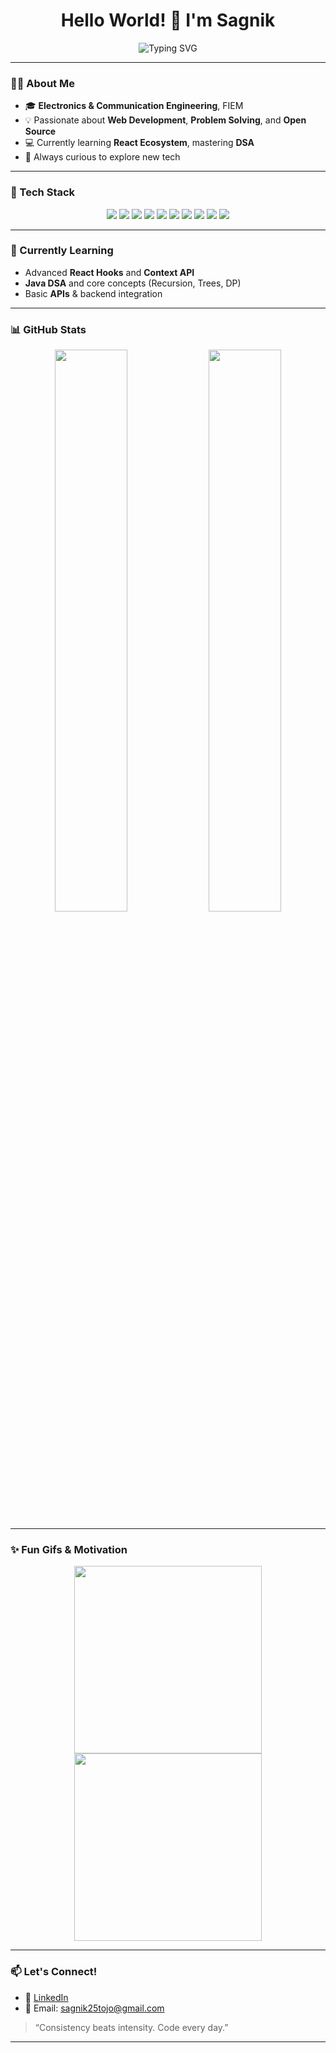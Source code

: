<h1 align="center"> Hello World! 👋 I'm Sagnik</h1>

<p align="center">
  <img src="https://readme-typing-svg.herokuapp.com?font=Fira+Code&weight=500&size=24&duration=3000&pause=1000&center=true&vCenter=true&width=435&lines=3rd+Year+ECE+Student+at+FIEM;Frontend+Developer+%7C+DSA+Lover+%7C+Lifelong+Learner" alt="Typing SVG" />
</p>

---

### 👨‍💻 About Me

- 🎓 **Electronics & Communication Engineering**, FIEM  
- 💡 Passionate about **Web Development**, **Problem Solving**, and **Open Source**  
- 💻 Currently learning **React Ecosystem**, mastering **DSA**  
- 🌱 Always curious to explore new tech  

---

### 🔧 Tech Stack

<div align="center">

<!-- Frontend -->
<img src="https://img.shields.io/badge/HTML5-E34F26?style=for-the-badge&logo=html5&logoColor=fff" />
<img src="https://img.shields.io/badge/CSS3-1572B6?style=for-the-badge&logo=css3&logoColor=fff" />
<img src="https://img.shields.io/badge/JavaScript-F7DF1E?style=for-the-badge&logo=javascript&logoColor=000" />
<img src="https://img.shields.io/badge/React-61DAFB?style=for-the-badge&logo=react&logoColor=000" />

<!-- Backend & Languages -->
<img src="https://img.shields.io/badge/C-00599C?style=for-the-badge&logo=c&logoColor=fff" />
<img src="https://img.shields.io/badge/Java-007396?style=for-the-badge&logo=java&logoColor=fff" />
<img src="https://img.shields.io/badge/Python-3776AB?style=for-the-badge&logo=python&logoColor=fff" />

<!-- Tools -->
<img src="https://img.shields.io/badge/Git-F05032?style=for-the-badge&logo=git&logoColor=fff" />
<img src="https://img.shields.io/badge/GitHub-181717?style=for-the-badge&logo=github&logoColor=fff" />
<img src="https://img.shields.io/badge/VSCode-007ACC?style=for-the-badge&logo=visual-studio-code&logoColor=fff" />

</div>

---

### 🧠 Currently Learning

- Advanced **React Hooks** and **Context API**
- **Java DSA** and core concepts (Recursion, Trees, DP)
- Basic **APIs** & backend integration

---

### 📊 GitHub Stats

<p align="center">
  <img width="48%" src="https://github-readme-stats.vercel.app/api?username=sagnikishere&show_icons=true&theme=tokyonight" />
  <img width="48%" src="https://github-readme-streak-stats.herokuapp.com/?user=sagnikishere&theme=tokyonight" />
</p>

---

### ✨ Fun Gifs & Motivation

<div align="center">
  <img src="https://media.giphy.com/media/qgQUggAC3Pfv687qPC/giphy.gif" width="300"/>
  <img src="https://media.giphy.com/media/l1J9EdzfOSgfyueLm/giphy.gif" width="300" />
</div>

---

### 📫 Let's Connect!

- 🔗 [LinkedIn](https://www.linkedin.com/in/sagnik-adhikary-9a5326273/)  
- 📧 Email: sagnik25tojo@gmail.com

> “Consistency beats intensity. Code every day.”

---

